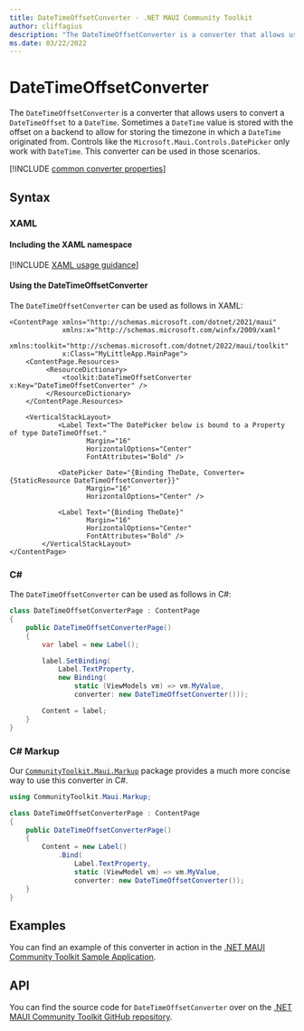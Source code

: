 ```yaml
---
title: DateTimeOffsetConverter - .NET MAUI Community Toolkit
author: cliffagius
description: "The DateTimeOffsetConverter is a converter that allows users to convert a DateTimeOffset to a DateTime "
ms.date: 03/22/2022
---
```


# DateTimeOffsetConverter

The `DateTimeOffsetConverter` is a converter that allows users to convert a `DateTimeOffset` to a `DateTime`. Sometimes a `DateTime` value is stored with the offset on a backend to allow for storing the timezone in which a `DateTime` originated from. Controls like the `Microsoft.Maui.Controls.DatePicker` only work with `DateTime`. This converter can be used in those scenarios.

[!INCLUDE [common converter properties](../includes/communitytoolkit-converter.md)]

## Syntax

### XAML

#### Including the XAML namespace

[!INCLUDE [XAML usage guidance](../includes/xaml-usage.md)]

#### Using the DateTimeOffsetConverter

The `DateTimeOffsetConverter` can be used as follows in XAML:

```xaml
<ContentPage xmlns="http://schemas.microsoft.com/dotnet/2021/maui"
             xmlns:x="http://schemas.microsoft.com/winfx/2009/xaml"
             xmlns:toolkit="http://schemas.microsoft.com/dotnet/2022/maui/toolkit"
             x:Class="MyLittleApp.MainPage">
    <ContentPage.Resources>
         <ResourceDictionary>
             <toolkit:DateTimeOffsetConverter x:Key="DateTimeOffsetConverter" />
         </ResourceDictionary>
    </ContentPage.Resources>

    <VerticalStackLayout>
            <Label Text="The DatePicker below is bound to a Property of type DateTimeOffset."
                   Margin="16"
                   HorizontalOptions="Center"
                   FontAttributes="Bold" />

            <DatePicker Date="{Binding TheDate, Converter={StaticResource DateTimeOffsetConverter}}" 
                   Margin="16"
                   HorizontalOptions="Center" />

            <Label Text="{Binding TheDate}"
                   Margin="16"
                   HorizontalOptions="Center"
                   FontAttributes="Bold" />
        </VerticalStackLayout>
</ContentPage>
```



### C#

The `DateTimeOffsetConverter` can be used as follows in C#:

```csharp
class DateTimeOffsetConverterPage : ContentPage
{
    public DateTimeOffsetConverterPage()
    {
        var label = new Label();

        label.SetBinding(
            Label.TextProperty,
            new Binding(
                static (ViewModels vm) => vm.MyValue,
                converter: new DateTimeOffsetConverter()));

        Content = label;
    }
}
```

### C# Markup

Our [`CommunityToolkit.Maui.Markup`](../markup/markup.md) package provides a much more concise way to use this converter in C#.

```csharp
using CommunityToolkit.Maui.Markup;

class DateTimeOffsetConverterPage : ContentPage
{
    public DateTimeOffsetConverterPage()
    {
        Content = new Label()
            .Bind(
                Label.TextProperty,
                static (ViewModel vm) => vm.MyValue,
                converter: new DateTimeOffsetConverter());
    }
}
```

## Examples

You can find an example of this converter in action in the [.NET MAUI Community Toolkit Sample Application](https://github.com/CommunityToolkit/Maui/blob/main/samples/CommunityToolkit.Maui.Sample/Pages/Converters/DateTimeOffsetConverterPage.xaml).

## API

You can find the source code for `DateTimeOffsetConverter` over on the [.NET MAUI Community Toolkit GitHub repository](https://github.com/CommunityToolkit/Maui/blob/main/src/CommunityToolkit.Maui/Converters/DateTimeOffsetConverter.shared.cs).
